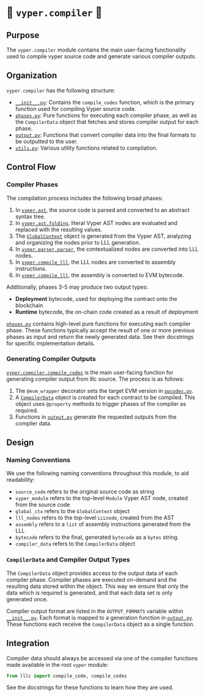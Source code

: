 # 🐍 `vyper.compiler` 🐍

## Purpose

The `vyper.compiler` module contains the main user-facing functionality used to compile
vyper source code and generate various compiler outputs.

## Organization

`vyper.compiler` has the following structure:

* [`__init__.py`](__init__.py): Contains the `compile_codes` function, which is the
primary function used for compiling Vyper source code.
* [`phases.py`](phases.py): Pure functions for executing each compiler phase, as well
as the `CompilerData` object that fetches and stores compiler output for each phase.
* [`output.py`](output.py): Functions that convert compiler data into the final
formats to be outputted to the user.
* [`utils.py`](utils.py): Various utility functions related to compilation.

## Control Flow

### Compiler Phases

The compilation process includes the following broad phases:

1. In [`vyper.ast`](../ast), the source code is parsed and converted to an
abstract syntax tree.
1. In [`vyper.ast.folding`](../ast/folding.py), literal Vyper AST nodes are
evaluated and replaced with the resulting values.
1. The [`GlobalContext`](../parser/global_context.py) object is generated from the
Vyper AST, analyzing and organizing the nodes prior to LLL generation.
1. In [`vyper.parser.parser`](../parser/parser.py), the contextualized nodes are
converted into LLL nodes.
1. In [`vyper.compile_lll`](../compile_lll.py), the LLL nodes are converted to
assembly instructions.
1. In [`vyper.compile_lll`](../compile_lll.py), the assembly is converted to EVM
bytecode.

Additionally, phases 3-5 may produce two output types:

* **Deployment** bytecode, used for deploying the contract onto the blockchain
* **Runtime** bytecode, the on-chain code created as a result of deployment

[`phases.py`](phases.py) contains high-level pure functions for executing each
compiler phase. These functions typically accept the result of one or more
previous phases as input and return the newly generated data. See their docstrings
for specific implementation details.

### Generating Compiler Outputs

[`vyper.compiler.compile_codes`](__init__.py) is the main user-facing function for
generating compiler output from lllc source. The process is as follows:

1. The `@evm_wrapper` decorator sets the target EVM version in
[`opcodes.py`](..opcodes.py).
2. A [`CompilerData`](data.py) object is created for each contract to be compiled.
This object uses `@property` methods to trigger phases of the compiler as required.
3. Functions in [`output.py`](output.py) generate the requested outputs from the
compiler data.

## Design

### Naming Conventions

We use the following naming conventions throughout this module, to aid readability:

* `source_code` refers to the original source code as string
* `vyper_module` refers to the top-level `Module` Vyper AST node, created from the
source code
* `global_ctx` refers to the `GlobalContext` object
* `lll_nodes` refers to the top-level `LLLnode`, created from the AST
* `assembly` refers to a `list` of assembly instructions generated from the LLL
* `bytecode` refers to the final, generated `bytecode` as a `bytes` string.
* `compiler_data` refers to the `CompilerData` object

### `CompilerData` and Compiler Output Types

The `CompilerData` object provides access to the output data of each compiler phase.
Compiler phases are executed on-demand and the resulting data stored within the
object. This way we ensure that only the data which is required is generated,
and that each data set is only generated once.

Compiler output format are listed in the `OUTPUT_FORMATS` variable within
[`__init__.py`](__init__.py). Each format is mapped to a generation function in
[`output.py`](output.py). These functions each receive the `CompilerData` object
as a single function.

## Integration

Compiler data should always be accessed via one of the compiler functions made
available in the root `vyper` module:

```python
from lllc import compile_code, compile_codes
```

See the docstrings for these functions to learn how they are used.
